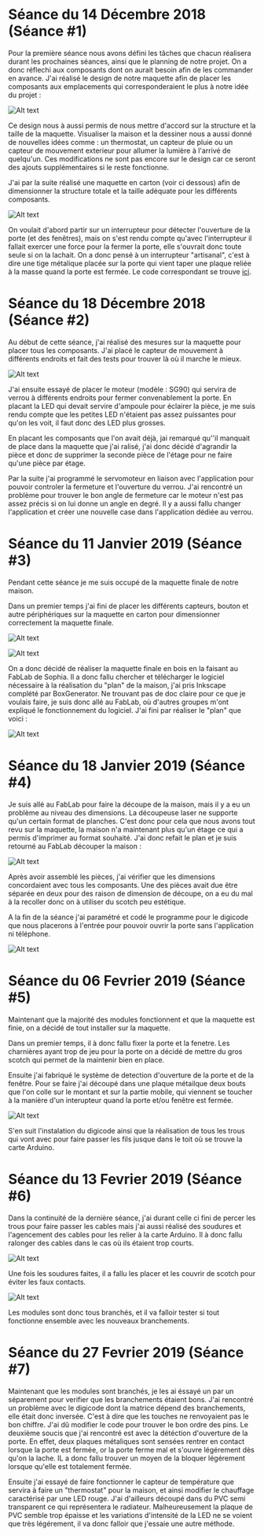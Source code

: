 # Séance du 14 Décembre 2018 (Séance #1)

Pour la première séance nous avons défini les tâches que chacun réalisera durant les prochaines séances, ainsi que le planning de notre projet.
On a donc réflechi aux composants dont on aurait besoin afin de les commander en avance. J'ai réalisé le design de notre maquette afin de placer les composants aux emplacements qui corresponderaient le plus à notre idée du projet :

![Alt text](https://github.com/LesDeuxM/Projet-Maison-Connectee/blob/master/Annexe/design.jpg?raw=true "Design")

Ce design nous à aussi permis de nous mettre d'accord sur la structure et la taille de la maquette. Visualiser la maison et la dessiner nous a aussi donné de nouvelles idées comme : un thermostat, un capteur de pluie ou un capteur de mouvement exterieur pour allumer la lumière à l'arrivé de quelqu'un. Ces modifications ne sont pas encore sur le design car ce seront des ajouts supplémentaires si le reste fonctionne.


J'ai par la suite réalisé une maquette en carton (voir ci dessous) afin de dimensionner la structure totale et la taille adéquate pour les différents composants.

![Alt text](https://github.com/LesDeuxM/Projet-Maison-Connectee/blob/master/Annexe/maquette1.jpg?raw=true "Maquette")


On voulait d'abord partir sur un interrupteur pour détecter l'ouverture de la porte (et des fenêtres), mais on s'est rendu compte qu'avec l'interrupteur il fallait exercer une force pour la fermer la porte, elle s'ouvrait donc toute seule si on la lachait.
On a donc pensé à un interrupteur "artisanal", c'est à dire une tige métalique placée sur la porte qui vient taper une plaque reliée à la masse quand la porte est fermée.
Le code correspondant se trouve [ici](https://github.com/LesDeuxM/Projet-Maison-Connectee/blob/master/Projet/ouverturePorte/ouverturePorte.ino).
      
      
# Séance du 18 Décembre 2018 (Séance #2)

Au début de cette séance, j'ai réalisé des mesures sur la maquette pour placer tous les composants. J'ai placé le capteur de mouvement à différents endroits et fait des tests pour trouver là où il marche le mieux. 

![Alt text](https://github.com/LesDeuxM/Projet-Maison-Connectee/blob/master/Annexe/MiseEnPlace_Capteur.jpg?raw=true "Capteur")
      


J'ai ensuite essayé de placer le moteur (modèle : SG90) qui servira de verrou à différents endroits pour fermer convenablement la porte.
En placant la LED qui devait servire d'ampoule pour éclairer la pièce, je me suis rendu compte que les petites LED n'étaient pas assez puissantes pour qu'on les voit, il faut donc des LED plus grosses.

En placant les composants que l'on avait déjà, jai remarqué qu''il manquait de place dans la maquette que j'ai ralisé, j'ai donc décidé d'agrandir la pièce et donc de supprimer la seconde pièce de l'étage pour ne faire qu'une pièce par étage.

Par la suite j'ai programmé le servomoteur en liaison avec l'application pour pouvoir controler la fermeture et l'ouverture du verrou. J'ai rencontré un problème pour trouver le bon angle de fermeture car le moteur n'est pas assez précis si on lui donne un angle en degré. 
Il y a aussi fallu changer l'application et créer une nouvelle case dans l'application dédiée au verrou.


# Séance du 11 Janvier 2019 (Séance #3)

Pendant cette séance je me suis occupé de la maquette finale de notre maison. 

Dans un premier temps j'ai fini de placer les différents capteurs, bouton et autre périphériques sur la maquette en carton pour dimensionner correctement la maquette finale. 

![Alt text](https://github.com/LesDeuxM/Projet-Maison-Connectee/blob/master/Annexe/EmplacementDuMoteur.jpg?raw=true "Moteur")

![Alt text](https://github.com/LesDeuxM/Projet-Maison-Connectee/blob/master/Annexe/EmplacementSonette.jpg?raw=true "Sonette")

On a donc décidé de réaliser la maquette finale en bois en la faisant au FabLab de Sophia.  Il a donc fallu chercher et télécharger le logiciel nécessaire à la réalisation du "plan" de la maison, j'ai pris Inkscape complété par BoxGenerator. Ne trouvant pas de doc claire pour ce que je voulais faire, je suis donc allé au FabLab, où d'autres groupes m'ont expliqué le fonctionnement du logiciel. J'ai fini par réaliser le "plan" que voici :

![Alt text](https://github.com/LesDeuxM/Projet-Maison-Connectee/blob/master/Annexe/PlanMaisonEnBois.jpg?raw=true "Plan")
      

# Séance du 18 Janvier 2019 (Séance #4)

Je suis allé au FabLab pour faire la découpe de la maison, mais il y a eu un problème au niveau des dimensions. La découpeuse laser ne supporte qu'un certain format de planches. C'est donc pour cela que nous avons tout revu sur la maquette, la maison n'a maintenant plus qu'un étage ce qui a permis d'imprimer au format souhaité. J'ai donc refait le plan et je suis retourné au FabLab découper la maison :


![Alt text](https://github.com/LesDeuxM/Projet-Maison-Connectee/blob/master/Annexe/DecoupeLaser.jpg?raw=true "Découpe")

Après avoir assemblé les pièces, j'ai vérifier que les dimensions concordaient avec tous les composants. Une des pièces avait due être séparée en deux pour des raison de dimension de découpe, on a eu du mal à la recoller donc on à utiliser du scotch peu estétique.

A la fin de la séance j'ai paramétré et codé le programme pour le digicode que nous placerons à l'entrée pour pouvoir ouvrir la porte sans l'application ni téléphone.

![Alt text](https://github.com/LesDeuxM/Projet-Maison-Connectee/blob/master/Annexe/Digicode.jpg?raw=true "Digicode")

# Séance du 06 Fevrier 2019 (Séance #5)

Maintenant que la majorité des modules fonctionnent et que la maquette est finie, on a décidé de tout installer sur la maquette. 

Dans un premier temps, il à donc fallu fixer la porte et la fenetre. Les charnières ayant trop de jeu pour la porte on a décidé de mettre du gros scotch qui permet de la maintenir bien en place.

Ensuite j'ai fabriqué le système de detection d'ouverture de la porte et de la fenêtre. Pour se faire j'ai découpé dans une plaque métailque deux bouts que l'on colle sur le montant et sur la partie mobile, qui viennent se toucher à la manière d'un interupteur quand la porte et/ou fenêtre est fermée.

![Alt text](https://github.com/LesDeuxM/Projet-Maison-Connectee/blob/master/Annexe/Fermeture.jpg?raw=true "Fermeture")

S'en suit l'instalation du digicode ainsi que la réalisation de tous les trous qui vont avec pour faire passer les fils jusque dans le toit où se trouve la carte Arduino.

# Séance du 13 Fevrier 2019 (Séance #6)

Dans la continuité de la dernière séance, j'ai durant celle ci fini de percer les trous pour faire passer les cables mais j'ai aussi réalisé des soudures et l'agencement des cables pour les relier à la carte Arduino. Il à donc fallu ralonger des cables dans le cas où ils étaient trop courts.

![Alt text](https://github.com/LesDeuxM/Projet-Maison-Connectee/blob/master/Annexe/CarteArduino.jpg?raw=true "Arduino")

Une fois les soudures faites, il a fallu les placer et les couvrir de scotch pour éviter les faux contacts. 

![Alt text](https://github.com/LesDeuxM/Projet-Maison-Connectee/blob/master/Annexe/Soudure.jpg?raw=true "Soudure")

Les modules sont donc tous branchés, et il va falloir tester si tout fonctionne ensemble avec les nouveaux branchements.

# Séance du 27 Fevrier 2019 (Séance #7)

Maintenant que les modules sont branchés, je les ai éssayé un par un séparement pour verifier que les branchements étaient bons. J'ai rencontré un problème avec le digicode dont la matrice dépend des branchements, elle était donc inversée. C'est à dire que les touches ne renvoyaient pas le bon chiffre. J'ai dû modifier le code pour trouver le bon ordre des pins. 
Le deuxième soucis que j'ai rencontré est avec la détéction d'ouverture de la porte. En effet, deux plaques métaliques sont sensées rentrer en contact lorsque la porte est fermée, or la porte ferme mal et s'ouvre légérement dès qu'on la lache. IL a donc fallu trouver un moyen de la bloquer légérement lorsque qu'elle est totalement fermée.

Ensuite j'ai essayé de faire fonctionner le capteur de température que servira à faire un "thermostat" pour la maison, et ainsi modifier le chauffage caractérisé par une LED rouge. J'ai d'ailleurs découpé dans du PVC semi transparent ce qui représentera le radiateur. Malheureusement la plaque de PVC semble trop épaisse et les variations d'intensité de la LED ne se voient que très légérement, il va donc falloir que j'essaie une autre méthode.

